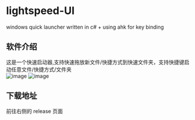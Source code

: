 # lightspeed-UI
windows quick launcher written in c# + using ahk for key binding

## 软件介绍
这是一个快速启动器,支持快速拖放新文件/快捷方式到快速文件夹，支持快捷键启动任意文件/快捷方式/文件夹    
![image](https://github.com/user-attachments/assets/54149b87-01bb-4bc7-b7a5-dca62835fe8b)
![image](https://github.com/user-attachments/assets/3869e1db-b6fd-427a-83ae-625ef4d6ff7e)


## 下载地址
前往右侧的 release 页面

